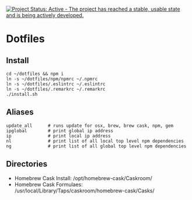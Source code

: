 [![Project Status: Active - The project has reached a stable, usable state and is being actively developed.](http://www.repostatus.org/badges/latest/active.svg)](http://www.repostatus.org/#active)

# Dotfiles

## Install

```shell
cd ~/dotfiles && npm i
ln -s ~/dotfiles/npm/npmrc ~/.npmrc
ln -s ~/dotfiles/.eslintrc ~/.eslintrc
ln -s ~/dotfiles/.remarkrc ~/.remarkrc
./install.sh
```

## Aliases

```shell
update_all      # runs update for osx, brew, brew cask, npm, gem
ipglobal        # print global ip address
ip              # print local ip address
nl              # print list of all local top level npm dependencies
ng              # print list of all global top level npm dependencies
```

## Directories

-   Homebrew Cask Install: /opt/homebrew-cask/Caskroom/
-   Homebrew Cask Formulaes: /usr/local/Library/Taps/caskroom/homebrew-cask/Casks/
